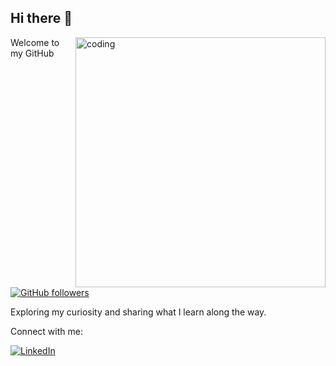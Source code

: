 ## Hi there 👋


<img align="right" alt="coding" width="400" src="images\lofiboy1.gif">
<p align = "left"> Welcome to my GitHub  </p>

[![GitHub followers](https://img.shields.io/github/followers/jeromeadedze?label=Follow&style=social)](https://github.com/jeromeadedze/?tab=follow)

<p align = "left"> Exploring my curiosity and sharing what I learn along the way.
 </p>

<p>Connect with me:</p>

[![LinkedIn](https://img.shields.io/badge/LinkedIn-0077B5?style=for-the-badge&logo=linkedin&logoColor=white)](https://www.linkedin.com/in/jeromeadedze/)











<!--
**jeromeadedze/jeromeadedze** is a ✨ _special_ ✨ repository because its `README.md` (this file) appears on your GitHub profile.

Here are some ideas to get you started:

- 🔭 I’m currently working on ...
- 🌱 I’m currently learning ...
- 👯 I’m looking to collaborate on ...
- 🤔 I’m looking for help with ...
- 💬 Ask me about ...
- 📫 How to reach me: ...
- 😄 Pronouns: ...
- ⚡ Fun fact: ...
-->

